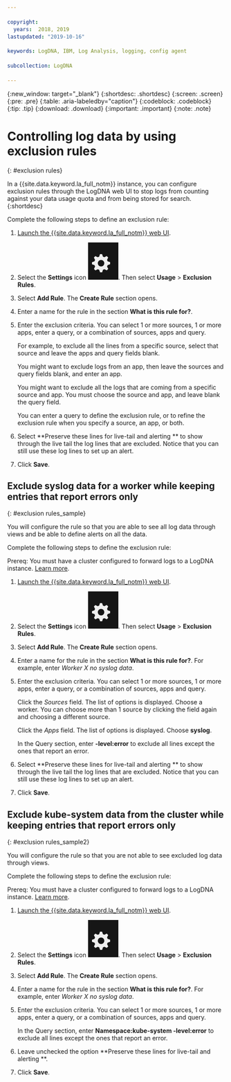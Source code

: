 ```yaml
---

copyright:
  years:  2018, 2019
lastupdated: "2019-10-16"

keywords: LogDNA, IBM, Log Analysis, logging, config agent

subcollection: LogDNA

---
```


{:new_window: target="_blank"}
{:shortdesc: .shortdesc}
{:screen: .screen}
{:pre: .pre}
{:table: .aria-labeledby="caption"}
{:codeblock: .codeblock}
{:tip: .tip}
{:download: .download}
{:important: .important}
{:note: .note}

# Controlling log data by using exclusion rules
{: #exclusion rules}

In a {{site.data.keyword.la_full_notm}} instance, you can configure exclusion rules through the LogDNA web UI to stop logs from counting against your data usage quota and from being stored for search.
{:shortdesc}


Complete the following steps to define an exclusion rule:

1. [Launch the {{site.data.keyword.la_full_notm}} web UI](/docs/services/Log-Analysis-with-LogDNA?topic=LogDNA-view_logs#view_logs_step2).

2. Select the **Settings** icon ![Configuration icon](images/admin.png "Admin icon"). Then select **Usage** &gt; **Exclusion Rules**. 

3. Select **Add Rule**. The **Create Rule** section opens.

4. Enter a name for the rule in the section **What is this rule for?**.

5. Enter the exclusion criteria. You can select 1 or more sources, 1 or more apps, enter a query, or a combination of sources, apps and query.

    For example, to exclude all the lines from a specific source, select that source and leave the apps and query fields blank.

    You might want to exclude logs from an app, then leave the sources and query fields blank, and enter an app. 

    You might want to exclude all the logs that are coming from a specific source and app. You must choose the source and app, and leave blank the query field.

    You can enter a query to define the exclusion rule, or to refine the exclusion rule when you specify a source, an app, or both.

6. Select **Preserve these lines for live-tail and alerting ** to show through the live tail the log lines that are excluded. Notice that you can still use these log lines to set up an alert.

7. Click **Save**.


## Exclude syslog data for a worker while keeping entries that report errors only
{: #exclusion rules_sample}

You will configure the rule so that you are able to see all log data through views and be able to define alerts on all the data.

Complete the following steps to define the exclusion rule:

Prereq: You must have a cluster configured to forward logs to a LogDNA instance. [Learn more](/docs/services/Log-Analysis-with-LogDNA?topic=LogDNA-config_agent_kube_cluster).

1. [Launch the {{site.data.keyword.la_full_notm}} web UI](/docs/services/Log-Analysis-with-LogDNA?topic=LogDNA-view_logs#view_logs_step2).

2. Select the **Settings** icon ![Configuration icon](images/admin.png "Admin icon"). Then select **Usage** &gt; **Exclusion Rules**. 

3. Select **Add Rule**. The **Create Rule** section opens.

4. Enter a name for the rule in the section **What is this rule for?**. For example, enter *Worker X no syslog data*.

5. Enter the exclusion criteria. You can select 1 or more sources, 1 or more apps, enter a query, or a combination of sources, apps and query.

    Click the *Sources* field. The list of options is displayed. Choose a worker. You can choose more than 1 source by clicking the field again and choosing a different source.

    Click the *Apps* field. The list of options is displayed. Choose **syslog**. 

    In the Query section, enter **-level:error** to exclude all lines except the ones that report an error.

6. Select **Preserve these lines for live-tail and alerting ** to show through the live tail the log lines that are excluded. Notice that you can still use these log lines to set up an alert.

7. Click **Save**.




## Exclude kube-system data from the cluster while keeping entries that report errors only
{: #exclusion rules_sample2}

You will configure the rule so that you are not able to see excluded log data through views.

Complete the following steps to define the exclusion rule:

Prereq: You must have a cluster configured to forward logs to a LogDNA instance. [Learn more](/docs/services/Log-Analysis-with-LogDNA?topic=LogDNA-config_agent_kube_cluster).

1. [Launch the {{site.data.keyword.la_full_notm}} web UI](/docs/services/Log-Analysis-with-LogDNA?topic=LogDNA-view_logs#view_logs_step2).

2. Select the **Settings** icon ![Configuration icon](images/admin.png "Admin icon"). Then select **Usage** &gt; **Exclusion Rules**. 

3. Select **Add Rule**. The **Create Rule** section opens.

4. Enter a name for the rule in the section **What is this rule for?**. For example, enter *Worker X no syslog data*.

5. Enter the exclusion criteria. You can select 1 or more sources, 1 or more apps, enter a query, or a combination of sources, apps and query.

    In the Query section, enter **Namespace:kube-system -level:error** to exclude all lines except the ones that report an error.

6. Leave unchecked the option **Preserve these lines for live-tail and alerting **. 

7. Click **Save**.


